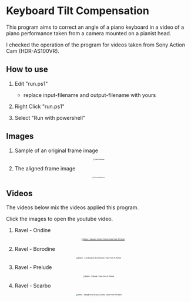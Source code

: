 # Keyboard Tilt Compensation

This program aims to correct an angle of a piano keyboard in a video of a piano performance taken from a camera mounted on a pianist head.

I checked the operation of the program for videos taken from Sony Action Cam (HDR-AS100VR).



## How to use

1. Edit "run.ps1"
   - replace input-filename and output-filename with yours

2. Right Click "run.ps1"

3. Select "Run with powershell"



## Images

1. Sample of an original frame image

<div align="center">
<img src="img/tilted.png" alt="Tilted Keyboard" style="zoom: 25%;" />
</div>


2. The aligned frame image

<div align="center">
<img src="img/aligned.png" alt="Aligned Keyboard" style="zoom: 25%;" />
</div>

## Videos

The videos below mix the videos applied this program.

Click the images to open the youtube video.

1. Ravel - Ondine
[<div align="center"><img src="http://img.youtube.com/vi/KKtS95o1Qlk/0.jpg" alt="Ravel - Gaspard La Nuit Ondine View from A Pianist" style="zoom: 33%;"/></div>](https://youtu.be/KKtS95o1Qlk)

2. Ravel - Borodine

[<div align="center"><img src="http://img.youtube.com/vi/a8nHeF6jmoU/0.jpg" alt="Ravel - A la maniere de Borodine, View from A Pianist" style="zoom: 33%;"/></div>](https://youtu.be/a8nHeF6jmoU)

3. Ravel - Prelude

[<div align="center"><img src="http://img.youtube.com/vi/T4iS7ZTTOto/0.jpg" alt="Ravel - Prelude, View from A Pianist" style="zoom: 33%;"/></div>](https://youtu.be/T4iS7ZTTOto)

4. Ravel - Scarbo

[<div align="center"><img src="http://img.youtube.com/vi/o14fPnm6_94/0.jpg" alt="Ravel - Gaspard de la nuit, Scarbo, View from A Pianist" style="zoom: 33%;"/></div>](https://youtu.be/o14fPnm6_94)